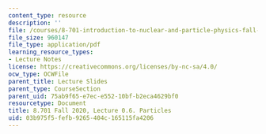 ```yaml
---
content_type: resource
description: ''
file: /courses/8-701-introduction-to-nuclear-and-particle-physics-fall-2020/03b975f5fefb9265404c165115fa4206_MIT8_701f20_lec0.6.pdf
file_size: 960147
file_type: application/pdf
learning_resource_types:
- Lecture Notes
license: https://creativecommons.org/licenses/by-nc-sa/4.0/
ocw_type: OCWFile
parent_title: Lecture Slides
parent_type: CourseSection
parent_uid: 75ab9f65-e7ec-e552-10bf-b2eca4629bf0
resourcetype: Document
title: 8.701 Fall 2020, Lecture 0.6. Particles
uid: 03b975f5-fefb-9265-404c-165115fa4206
---
```

